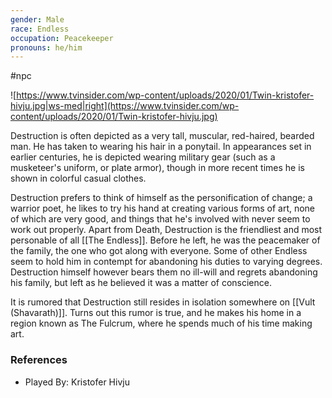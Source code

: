 ```yaml
---
gender: Male
race: Endless
occupation: Peacekeeper
pronouns: he/him
---
```

 #npc 

![https://www.tvinsider.com/wp-content/uploads/2020/01/Twin-kristofer-hivju.jpg|ws-med|right](https://www.tvinsider.com/wp-content/uploads/2020/01/Twin-kristofer-hivju.jpg)

Destruction is often depicted as a very tall, muscular, red-haired, bearded man. He has taken to wearing his hair in a ponytail. In appearances set in earlier centuries, he is depicted wearing military gear (such as a musketeer's uniform, or plate armor), though in more recent times he is shown in colorful casual clothes.

Destruction prefers to think of himself as the personification of change; a warrior poet, he likes to try his hand at creating various forms of art, none of which are very good, and things that he's involved with never seem to work out properly. Apart from Death, Destruction is the friendliest and most personable of all [[The Endless]]. Before he left, he was the peacemaker of the family, the one who got along with everyone. Some of other Endless seem to hold him in contempt for abandoning his duties to varying degrees. Destruction himself however bears them no ill-will and regrets abandoning his family, but left as he believed it was a matter of conscience.

It is rumored that Destruction still resides in isolation somewhere on [[Vult (Shavarath)]]. Turns out this rumor is true, and he makes his home in a region known as The Fulcrum, where he spends much of his time making art.

### References

* Played By: Kristofer Hivju
